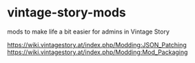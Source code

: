 # vintage-story-mods
 mods to make life a bit easier for admins in Vintage Story


https://wiki.vintagestory.at/index.php/Modding:JSON_Patching
https://wiki.vintagestory.at/index.php/Modding:Mod_Packaging 